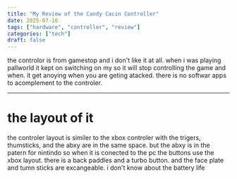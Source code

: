 ```yaml
---
title: "My Review of the Candy Cacin Controller"
date: 2025-07-16
tags: ["hardware", "controller", "review"]
categories: ["tech"]
draft: false
---
```


the controlor is from gamestop and i don't like it at all. when i was playing pallworld it kept on switching on my so it will stop controlling the game and when. it get anoying when you are geting atacked. there is no softwar apps to acomplement to the controler. 

---
# the layout of it 
the controler layout is similer to the xbox controler with the trigers, thumsticks, and the abxy are in the same space. but the abxy is in the patern for nintindo so when it is conected to the pc the buttons use the xbox layout. there is a back paddles and a turbo button. and the face plate and tumn sticks are excangeable. i don't know about the battery life
